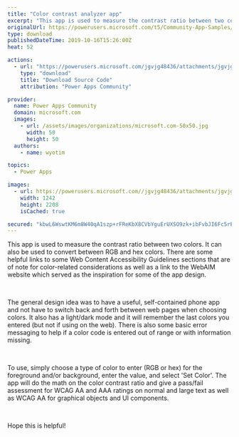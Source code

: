 ```yaml
---
title: "Color contrast analyzer app"
excerpt: "This app is used to measure the contrast ratio between two colors. It can also be used to convert between RGB and hex colors. There are some helpful"
originalUrl: https://powerusers.microsoft.com/t5/Community-App-Samples/Color-contrast-analyzer-app/td-p/384255
type: download
publishedDateTime: 2019-10-16T15:26:00Z
heat: 52

actions:
  - url: "https://powerusers.microsoft.com/jgvjg48436/attachments/jgvjg48436/AppFeedbackGallery/288/2/Color%20Contrast%20Analyzer.msapp"
    type: "download"
    title: "Download Source Code"
    attribution: "Power Apps Community"

provider:
  name: Power Apps Community
  domain: microsoft.com
  images:
    - url: /assets/images/organizations/microsoft.com-50x50.jpg
      width: 50
      height: 50
  authors:
    - name: wyotim

topics:
  - Power Apps

images:
  - url: https://powerusers.microsoft.com//jgvjg48436/attachments/jgvjg48436/AppFeedbackGallery/288/1/Color%20Contrast%20Analyzer%201.jpg
    width: 1242
    height: 2208
    isCached: true

secured: "kbwL6WswtKM6m8W40qA1szp+rFReKbX8CVbYguErUXSO9zk+ibFvbJI6Fc5rEHfQtR8G4KfvUVvkx8nYni5M63yzAngmFlzrXUw9aTJm+1n68gqs987Vf+ZZL4sG3lrbFd0jmNZHYMY9d1Jibgdn8oKWugOb2mXOrleOEpDEJUc5QXfgDqZMWHNRtt8qkOS/YtM3d6VGUuZhBBcXcQC6F45Ajw8KlA1jV/Nm0I/9Qhg07T52+Oyahpgy/HRwpYQX96ZJQDfVsIQSfDlpm632gTHs47RP0LF+4Hk6oS2M61n15GZwc2t+yQLC0jDb3UgRNJirrUDcgjBvh/FseQm3s2+NEdWSK7HREl9XPdpvHVY4a+UWCT8x7MSIbJCtSDeGCL4QMxEp6M/XBXm9anlQ2Dnyjlq7rr2tbKHmU/AW7gTQ4KGuCKf9MPE7MDjXRUW5;lts66KOjMGeona31a2HJbQ=="
---
```

<p>This app is used to measure the contrast ratio between two colors. It can also be used to convert between RGB and hex colors. There are some helpful links to some Web Content Accessibility Guidelines sections that are of note for color-related considerations as well as a link to the WebAIM website which served as the inspiration for some of the app design.&nbsp;</p>
<p>&nbsp;</p>
<p>The general design idea was to have a useful, self-contained phone app and not have to switch back and forth between web pages when choosing colors.&nbsp;It also has a light/dark mode and it will remember the last colors you entered (but not if using on the web). There is also some basic error messaging to help if a color code is entered out of range or with information missing.</p>
<p>&nbsp;</p>
<p>To use, simply choose a type of color to enter (RGB or hex) for the foreground and/or background, enter the value, and select 'Set Color'. The app will do the math on the color contrast ratio and give a pass/fail assessment for WCAG AA and AAA ratings on normal and large text as well as WCAG AA for graphical objects and UI components.&nbsp;</p>
<p>&nbsp;</p>
<p>Hope this is helpful!</p>

